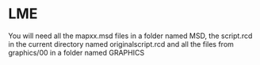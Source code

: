 # LME
You will need all the mapxx.msd files in a folder named MSD, the script.rcd in the current directory named originalscript.rcd and all the files from graphics/00 in a folder named GRAPHICS

